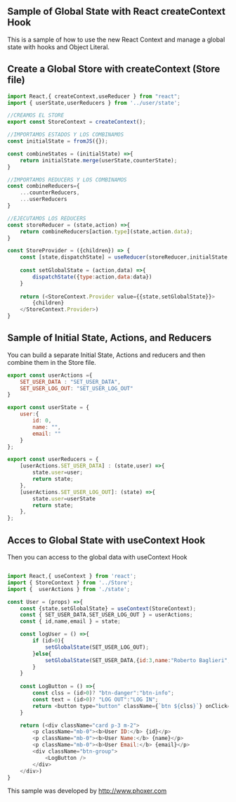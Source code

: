 ## Sample of Global State with React createContext Hook
This is a sample of how to use the new React Context and manage a global state with hooks and Object Literal.

## Create a Global Store with createContext (Store file)
```JavaScript
import React,{ createContext,useReducer } from "react";
import { userState,userReducers } from '../user/state';

//CREAMOS EL STORE
export const StoreContext = createContext();

//IMPORTAMOS ESTADOS Y LOS COMBINAMOS
const initialState = fromJS({});

const combineStates = (initialState) =>{
    return initialState.merge(userState,counterState);
}

//IMPORTAMOS REDUCERS Y LOS COMBINAMOS
const combineReducers={
    ...counterReducers,
    ...userReducers
}

//EJECUTAMOS LOS REDUCERS
const storeReducer = (state,action) =>{
    return combineReducers[action.type](state,action.data);
}

const StoreProvider = ({children}) => {
    const [state,dispatchState] = useReducer(storeReducer,initialState,combineStates);
    
    const setGlobalState = (action,data) =>{
        dispatchState({type:action,data:data})
    }
    
    return (<StoreContext.Provider value={{state,setGlobalState}}>
        {children}
    </StoreContext.Provider>)
}
```

## Sample of Initial State, Actions, and Reducers 
You can build a separate Initial State, Actions and reducers and then combine them in the Store file.

```JavaScript
export const userActions ={
    SET_USER_DATA : "SET_USER_DATA",
    SET_USER_LOG_OUT: "SET_USER_LOG_OUT"
}

export const userState = {
    user:{
        id: 0,
        name: "",
        email: ""
    }
};

export const userReducers = {
    [userActions.SET_USER_DATA] : (state,user) =>{
        state.user=user;
        return state;
    },
    [userActions.SET_USER_LOG_OUT]: (state) =>{
        state.user=userState
        return state;
    },
};
```

## Acces to Global State with useContext Hook
Then you can access to the global data with useContext Hook
```JavaScript

import React,{ useContext } from 'react';
import { StoreContext } from '../Store';
import {  userActions } from './state'; 

const User = (props) =>{
    const {state,setGlobalState} = useContext(StoreContext);
    const { SET_USER_DATA,SET_USER_LOG_OUT } = userActions;
    const { id,name,email } = state;

    const logUser = () =>{
        if (id>0){
            setGlobalState(SET_USER_LOG_OUT);
        }else{
            setGlobalState(SET_USER_DATA,{id:3,name:"Roberto Baglieri",email:"phoxer@gmail.com"});
        }
    }
    
    const LogButton = () =>{
        const clss = (id>0)? "btn-danger":"btn-info";
        const text = (id>0)? "LOG OUT":"LOG IN";
        return <button type="button" className={`btn ${clss}`} onClick={logUser}>{text}</button>;
    }

    return (<div className="card p-3 m-2">
        <p className="mb-0"><b>User ID:</b> {id}</p>
        <p className="mb-0"><b>User Name:</b> {name}</p>
        <p className="mb-0"><b>User Email:</b> {email}</p>
        <div className="btn-group">
            <LogButton />
        </div>
    </div>)
}
```

This sample was developed by http://www.phoxer.com